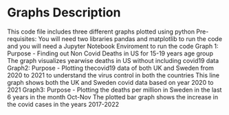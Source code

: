 # Graphs Description
This code file includes three different graphs plotted using python 
Pre-requisites: 
You will need two libraries pandas and matplotlib to run the code and you will need a Jupyter Notebook Enviroment to run the code
Graph 1:
Purpose - Finding out Non Covid Deaths in US for 15-19 years age group
The graph visualizes yearwise deaths in US without including covid19 data
Graph2:
Purpose - Plotting thecovid19 data of both UK and Sweden from 2020 to 2021 to understand the virus control in both the countries
This line graph shows both the UK and Sweden covid data based on year 2020 to 2021
Graph3:
Purpose - Plotting the deaths per million in Sweden in the last 6 years in the month Oct-Nov
The plotted bar graph shows the increase in the covid cases in the years 2017-2022
